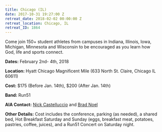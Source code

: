 ```yaml
---
title: Chicago (IL)
date: 2017-10-31 19:27:00 Z
retreat_date: 2018-02-02 00:00:00 Z
retreat_location: Chicago, IL
retreat_ID: 1864
---
```


Come join 150\+ student athletes from campuses in Indiana, Illinois, Iowa, Michigan, Minnesota and Wisconsin to be encouraged as you learn how God, life and sports connect.

**Dates:** February 2nd- 4th, 2018

**Location:** Hyatt Chicago Magnificent Mile (633 North St. Claire, Chicago IL 60611)

**Cost:** $175 (Before Jan. 14th), $200 (After Jan. 14th)

**Band:** Run51

**AIA Contact:** [Nick Castelluccio](https://mail.google.com/mail/?view=cm&fs=1&tf=1&to=nick.castelluccio@athletesinaction.org) and [Brad Noel](https://mail.google.com/mail/?view=cm&fs=1&tf=1&to=brad.noel@athletesinaction.org)

**Other Details:** Cost includes the conference, parking (as needed), a shared bed, Hot Breakfast Saturday and Sunday (eggs, breakfast meat, potatoes, pastries, coffee, juices), and a Run51 Concert on Saturday night.